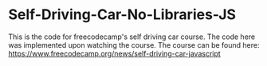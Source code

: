 # Self-Driving-Car-No-Libraries-JS
This is the code for freecodecamp's self driving car course. The code here was implemented upon watching the course. 
The course can be found here: https://www.freecodecamp.org/news/self-driving-car-javascript
